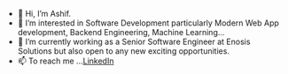- 👋 Hi, I’m Ashif.
- 👀 I’m interested in Software Development particularly Modern Web App development, Backend Engineering, Machine Learning...
- 🌱 I’m currently working as a Senior Software Engineer at Enosis Solutions but also open to any new exciting opportunities.
- 📫 To reach me ...[LinkedIn](https://www.linkedin.com/in/md-ashif/)

<!---
mdashif313/mdashif313 is a ✨ special ✨ repository because its `README.md` (this file) appears on your GitHub profile.
You can click the Preview link to take a look at your changes.
--->
